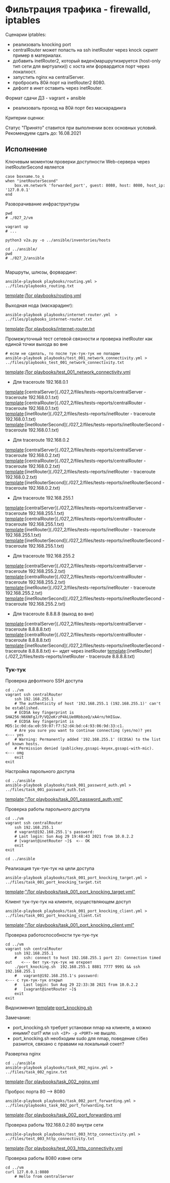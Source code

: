 # Фильтрация трафика - firewalld, iptables

Сценарии iptables:
* реализовать knocking port
* centralRouter может попасть на ssh inetRouter через knock скрипт пример в материалах.
* добавить inetRouter2, который виден(маршрутизируется (host-only тип сети для виртуалки)) с хоста или форвардится порт через локалхост.
* запустить nginx на centralServer.
* пробросить 80й порт на inetRouter2 8080.
* дефолт в инет оставить через inetRouter.

Формат сдачи ДЗ - vagrant + ansible
* реализовать проход на 80й порт без маскарадинга

Критерии оценки:

Статус "Принято" ставится при выполнении всех основных условий.
Рекомендуем сдать до: 16.08.2021

## Исполнение

[template]:[Vagrantfile](./027_2/vm/Vagrantfile)

Ключевым моментом проверки доступности Web-сервера через inetRouterSecond является
```shell
case boxname.to_s
when "inetRouterSecond"
    box.vm.network 'forwarded_port', guest: 8080, host: 8080, host_ip: '127.0.0.1'
end
```

Разворачивание инфраструктуры

```shell
pwd
# ./027_2/vm

vagrant up 
# ...

python3 v2a.py -o ../ansible/inventories/hosts

cd ../ansible/
pwd
# ./027_2/ansible
    
```

Маршруты, шлюзы, форвардинг:

```shell
ansible-playbook playbooks/routing.yml > ../files/playbooks_routing.txt
```

[template]:[Лог playbooks/routing.yml](./027_2/files/playbooks_routing.txt)

Выходная нода (маскарадинг):

```shell
ansible-playbook playbooks/internet-router.yml  > ../files/playbooks_internet-router.txt
```

[template]:[Лог playbooks/internet-router.txt](./027_2/files/playbooks_internet-router.txt)

Промежуточный тест сетевой связности и проверка inetRouter как единой точки выхода во вне

```shell
# если не сделать, то после тук-тук-тук не попадем
ansible-playbook playbooks/test_001_network_connectivity.yml > ../files/playbooks_test_001_network_connectivity.txt
```

[template]:[Лог playbooks/test_001_network_connectivity.yml](./027_2/files/playbooks_test_001_network_connectivity.txt)

* Для traceroute 192.168.0.1

[template]:[centralServer](./027_2/files/tests-reports/centralServer - traceroute 192.168.0.1.txt)    
[template]:[centralRouter](./027_2/files/tests-reports/centralRouter - traceroute 192.168.0.1.txt)    
[template]:[inetRouter](./027_2/files/tests-reports/inetRouter - traceroute 192.168.0.1.txt)    
[template]:[inetRouterSecond](./027_2/files/tests-reports/inetRouterSecond - traceroute 192.168.0.1.txt)    

* Для traceroute 192.168.0.2

[template]:[centralServer](./027_2/files/tests-reports/centralServer - traceroute 192.168.0.2.txt)    
[template]:[centralRouter](./027_2/files/tests-reports/centralRouter - traceroute 192.168.0.2.txt)    
[template]:[inetRouter](./027_2/files/tests-reports/inetRouter - traceroute 192.168.0.2.txt)    
[template]:[inetRouterSecond](./027_2/files/tests-reports/inetRouterSecond - traceroute 192.168.0.2.txt)    

* Для traceroute 192.168.255.1

[template]:[centralServer](./027_2/files/tests-reports/centralServer - traceroute 192.168.255.1.txt)    
[template]:[centralRouter](./027_2/files/tests-reports/centralRouter - traceroute 192.168.255.1.txt)    
[template]:[inetRouter](./027_2/files/tests-reports/inetRouter - traceroute 192.168.255.1.txt)    
[template]:[inetRouterSecond](./027_2/files/tests-reports/inetRouterSecond - traceroute 192.168.255.1.txt)    

* Для traceroute 192.168.255.2

[template]:[centralServer](./027_2/files/tests-reports/centralServer - traceroute 192.168.255.2.txt)    
[template]:[centralRouter](./027_2/files/tests-reports/centralRouter - traceroute 192.168.255.2.txt)    
[template]:[inetRouter](./027_2/files/tests-reports/inetRouter - traceroute 192.168.255.2.txt)    
[template]:[inetRouterSecond](./027_2/files/tests-reports/inetRouterSecond - traceroute 192.168.255.2.txt)    

* Для traceroute 8.8.8.8 (выход во вне)

[template]:[centralServer](./027_2/files/tests-reports/centralServer - traceroute 8.8.8.8.txt)    
[template]:[centralRouter](./027_2/files/tests-reports/centralRouter - traceroute 8.8.8.8.txt)    
[template]:[inetRouterSecond](./027_2/files/tests-reports/inetRouterSecond - traceroute 8.8.8.8.txt)    <-- идет через inetRouter
[template]:[inetRouter](./027_2/files/tests-reports/inetRouter - traceroute 8.8.8.8.txt)    
    
### Тук-тук

Проверка дефолтного SSH доступа

```shell
cd ../vm
vagrant ssh centralRouter
    ssh 192.168.255.1
    # The authenticity of host '192.168.255.1 (192.168.255.1)' can't be established.
    # ECDSA key fingerprint is SHA256:N66NFgJ/P/VQ2eKrzP4kLUe0RbbzeQ/xA4rn/hHIGuw.
    # ECDSA key fingerprint is MD5:1c:0d:da:e0:59:07:f7:52:d4:bd:c4:93:06:9d:33:c1.
    # Are you sure you want to continue connecting (yes/no)? yes                    <--- yes
    # Warning: Permanently added '192.168.255.1' (ECDSA) to the list of known hosts.
    # Permission denied (publickey,gssapi-keyex,gssapi-with-mic).                   <--- omg
    exit
exit
```

Настройка парольного доступа

```shell
cd ../ansible
ansible-playbook playbooks/task_001_password_auth.yml > ../files/task_001_password_auth.txt
```

[template]:["Лог playbooks/task_001_password_auth.yml"](./027_2/files/task_001_password_auth.txt)

Проверка работы парольного доступа

```shell
cd ../vm
vagrant ssh centralRouter
    ssh 192.168.255.1
    # vagrant@192.168.255.1's password: 
    # Last login: Sun Aug 29 19:48:43 2021 from 10.0.2.2
    # [vagrant@inetRouter ~]$  <-- OK
    exit
exit
```

```shell
cd ../ansible
```

Реализация тук-тук-тук на цели доступа

```shell
ansible-playbook playbooks/task_001_port_knocking_target.yml > ../files/task_001_port_knocking_target.txt
```

[template]:["Лог playbooks/task_001_port_knocking_target.yml"](./027_2/files/task_001_port_knocking_target.txt)

Клиент тук-тук-тук на клиенте, осуществляющем доступ

```shell
ansible-playbook playbooks/task_001_port_knocking_client.yml > ../files/task_001_port_knocking_client.txt
```

[template]:["Лог playbooks/task_001_port_knocking_client.yml"](./027_2/files/task_001_port_knocking_client.txt)

Проверка работоспособности тук-тук-тук

```shell
cd ../vm
vagrant ssh centralRouter
    ssh 192.168.255.1
    #   ssh: connect to host 192.168.255.1 port 22: Connection timed out    <--- бет тук-тук-тук не откроет
    ./port_knocking.sh  192.168.255.1 8881 7777 9991 && ssh 192.168.255.1
    #   vagrant@192.168.255.1's password:                                   <--- с тук-тук-тук открыл
    #   Last login: Sun Aug 29 22:33:38 2021 from 10.0.2.2
    #   [vagrant@inetRouter ~]$ 
    exit
exit  
```

Видоизменил [template]:[port_knocking.sh](./027_2/ansible/roles/task_001_port_knocking_client/files/port_knocking.sh)

Замечание:
* port_knocking.sh требует установки nmap на клиенте, а можно иными? curl? или `ssh <IP> -p <PORT>` не вышло.
* port_knocking.sh необходим sudo для nmap, поведение c/без разнится, связано с правами на локальный сокет?

Развертка nginx

```shell
cd ../ansible
ansible-playbook playbooks/task_002_nginx.yml > ../files/task_002_nginx.txt
```

[template]:[Лог playbooks/task_002_nginx.yml](./027_2/files/task_002_nginx.txt)

Проброс порта 80 --> 8080

```shell
ansible-playbook playbooks/task_002_port_forwarding.yml > ../files/playbooks_task_002_port_forwarding.txt
```

[template]:[Лог playbooks/task_002_port_forwarding.yml](./027_2/files/playbooks_task_002_port_forwarding.txt)

Проверка работы 192.168.0.2:80 внутри сети

```shell
ansible-playbook playbooks/test_003_http_connectivity.yml > ../files/test_003_http_connectivity.txt
```

[template]:[Лог playbooks/test_003_http_connectivity.yml](./027_2/files/test_003_http_connectivity.txt)

Проверка работы 8080 извне сети

```shell
cd ../vm
curl 127.0.0.1:8080
    # Hello from centralServer
```
